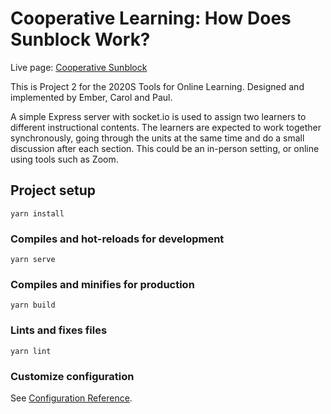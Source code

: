 # Cooperative Learning: How Does Sunblock Work?

Live page: [Cooperative Sunblock](https://es2mac.github.io/TOLCooperativeSunblock/dist/)

This is Project 2 for the 2020S Tools for Online Learning. Designed and implemented by Ember, Carol and Paul.

A simple Express server with socket.io is used to assign two learners to different instructional contents. The learners are expected to work together synchronously, going through the units at the same time and do a small discussion after each section. This could be an in-person setting, or online using tools such as Zoom.

## Project setup

```
yarn install
```

### Compiles and hot-reloads for development

```
yarn serve
```

### Compiles and minifies for production

```
yarn build
```

### Lints and fixes files

```
yarn lint
```

### Customize configuration

See [Configuration Reference](https://cli.vuejs.org/config/).

